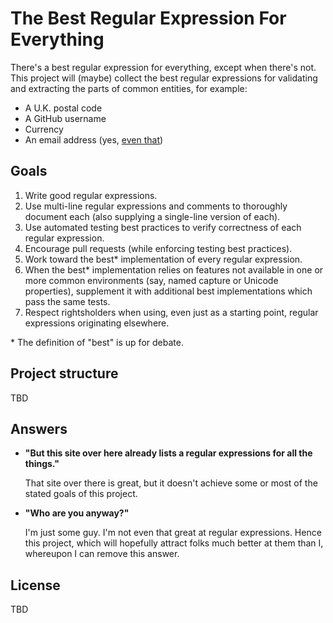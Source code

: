 The Best Regular Expression For Everything
==========================================

There's a best regular expression for everything, except when there's not. This
project will (maybe) collect the best regular expressions for validating and
extracting the parts of common entities, for example:

  * A U.K. postal code
  * A GitHub username
  * Currency
  * An email address (yes, [even that])

[even that]: http://stackoverflow.com/questions/201323/using-a-regular-expression-to-validate-an-email-address


Goals
-----

 1. Write good regular expressions.
 2. Use multi-line regular expressions and comments to thoroughly document each
    (also supplying a single-line version of each).
 3. Use automated testing best practices to verify correctness of each
    regular expression.
 4. Encourage pull requests (while enforcing testing best practices).
 5. Work toward the best* implementation of every regular expression.
 6. When the best* implementation relies on features not available in one or
    more common environments (say, named capture or Unicode properties),
    supplement it with additional best implementations which pass the
    same tests.
 7. Respect rightsholders when using, even just as a starting point, regular
    expressions originating elsewhere.

\* The definition of "best" is up for debate.


Project structure
-----------------

TBD


Answers
-------

  * **"But this site over here already lists a regular expressions for all
    the things."**

    That site over there is great, but it doesn't achieve some or most of the
    stated goals of this project.
    
  * **"Who are you anyway?"**

    I'm just some guy. I'm not even that great at regular expressions. Hence
    this project, which will hopefully attract folks much better at them than I,
    whereupon I can remove this answer.


License
-------

TBD

